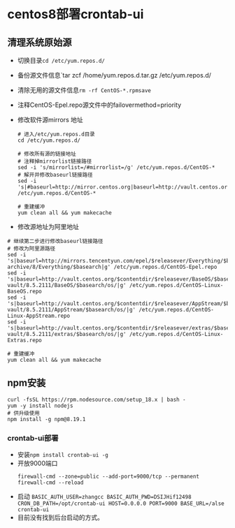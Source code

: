 # centos8部署crontab-ui
## 清理系统原始源
- 切换目录`cd /etc/yum.repos.d/`
- 备份源文件信息`tar zcf /home/yum.repos.d.tar.gz /etc/yum.repos.d/
- 清除无用的源文件信息`rm -rf CentOS-*.rpmsave`
- 注释CentOS-Epel.repo源文件中的failovermethod=priority
- 修改软件源mirrors 地址
    ```
    # 进入/etc/yum.repos.d目录
    cd /etc/yum.repos.d/

    # 修改所有源的链接地址
    # 注释掉mirrorlist链接路径
    sed -i 's/mirrorlist=/#mirrorlist=/g' /etc/yum.repos.d/CentOS-*
    # 解开并修改baseurl链接路径
    sed -i 's|#baseurl=http://mirror.centos.org|baseurl=http://vault.centos.org|g' /etc/yum.repos.d/CentOS-*

    # 重建缓冲
    yum clean all && yum makecache
    ```

- 修改源地址为阿里地址
```
# 继续第二步进行修改baseurl链接路径
# 修改为阿里源路径
sed -i 's|baseurl=http://mirrors.tencentyun.com/epel/$releasever/Everything/$basearch|baseurl=http://mirrors.aliyun.com/epel-archive/8/Everything/$basearch|g' /etc/yum.repos.d/CentOS-Epel.repo
sed -i 's|baseurl=http://vault.centos.org/$contentdir/$releasever/BaseOS/$basearch/os/|baseurl=http://mirrors.aliyun.com/centos-vault/8.5.2111/BaseOS/$basearch/os/|g' /etc/yum.repos.d/CentOS-Linux-BaseOS.repo
sed -i 's|baseurl=http://vault.centos.org/$contentdir/$releasever/AppStream/$basearch/os/|baseurl=http://mirrors.aliyun.com/centos-vault/8.5.2111/AppStream/$basearch/os/|g' /etc/yum.repos.d/CentOS-Linux-AppStream.repo
sed -i 's|baseurl=http://vault.centos.org/$contentdir/$releasever/extras/$basearch/os/|baseurl=http://mirrors.aliyun.com/centos-vault/8.5.2111/extras/$basearch/os/|g' /etc/yum.repos.d/CentOS-Linux-Extras.repo

# 重建缓冲
yum clean all && yum makecache
```
## npm安装
```
curl -fsSL https://rpm.nodesource.com/setup_18.x | bash -
yum -y install nodejs
# 供升级使用
npm install -g npm@8.19.1
```
### crontab-ui部署
- 安装`npm install crontab-ui -g`
- 开放9000端口
    ```
    firewall-cmd --zone=public --add-port=9000/tcp --permanent
    firewall-cmd --reload
    ```
- 启动 `BASIC_AUTH_USER=zhangcc BASIC_AUTH_PWD=DSIJHif12498 CRON_DB_PATH=/opt/crontab-ui HOST=0.0.0.0 PORT=9000 BASE_URL=/alse crontab-ui`
- 目前没有找到后台启动的方式。

<!-- 20 18 * * * python3 /home/zhangcc/mission/mission_feature_top_5_percent_ratio.py -->
